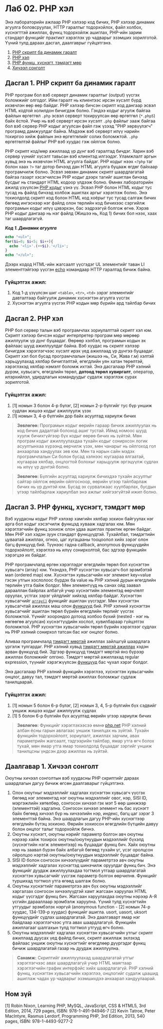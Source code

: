 # Лаб 02. PHP хэл
Энэ лабораторийн ажлаар PHP хэлээр код бичих, PHP хэлээр динамик агуулга боловсруулах, HTTP гаралтыг тодорхойлох, файл холбох, хүснэгттэй ажиллах, функц тодорхойлж ашиглах, PHP-ийн зарим стандарт функцийг практикт хэрэглэх ур чадварыг эзэмших зорилготой. Үүний тулд дараах дасгал, даалгаврыг гүйцэтгэнэ.

1. [PHP скрипт ба динамик гаралт](#ex1)
2. [PHP хэл](#ex2)
3. [PHP функц, хүснэгт, тэмдэгт мөр](#ex3)
4. [Хичээл сонголт](#as1)

## <a name="ex1"></a>Дасгал 1. PHP скрипт ба динамик гаралт
PHP програм бол вэб серверт динамик гаралтыг (output) үүсгэх боломжийг олгодог. Ийм гаралт нь клиентээс ирсэн хүсэлт бүрд ихэвчлэн өөр өөр байдаг. PHP хэлээр бичсэн скрипт код дангаар эсвэл HTML кодтой холилдон бичигдэж болно. Гэхдээ кодыг агуулж байгаа файлын өргөтгөл `.php` эсвэл серверт тохируулсан өөр өргөтгөл (`*.php5`) байх ёстой. Учир нь вэб серверт ирсэн хүсэлт `.php` файлыг зааж байгаа бол вэб сервер PHP кодыг агуулсан файл гэж үзээд "PHP хөрвүүлэгч" програмд дамжуулдаг байна. Мэдээж вэб серверт илүү нарийн тохиргоо хийж файлын энэ өргөтгөлийг солих боломжтой. `.php` өргөтгөлтэй файлыг PHP вэб хуудас гэж ойлгож болно.

PHP скрипт код/мөр ажиллаад үр дүнг вэб гаралтад бичдэг. Харин вэб сервер үүнийг хүсэлт тавьсан вэб клиентэд илгээдэг. Уламжлалт аргын хувьд энэ нь ихэвчлэн HTML агуулга байдаг. PHP кодыг нээх `<?php` таг болон хаах `?>` таг дотор бичээд дан HTML агуулга буцааж өгдөг байхаар програмчилж болно. Эсвэл зөвхөн динамик скрипт шаардлагатай байгаа газарт хэсэгчилсэн PHP кодыг дээрх тагийг ашиглан бичээд бусдыг нь стандарт HTML кодоор үлдээж болно. Өмнөх лабораторийн ажилд үзүүлсэн [PHP кодыг](lab01-webserver.md#code2) үзнэ үү. Эсвэл PHP болон HTML кодыг тус тусад нь файлд бичээд холбож ашиглах аргыг хэрэглэж болно. Энэ тохиолдолд скрипт код болон HTML код хоёрыг тус тусад салгаж бичих бөгөөд ингэснээр нэг файлд олон төрлийн код бичихээс сэргийлж програмын кодыг илүү цэвэрхэн, бас ээдрээгүй болгож өгнө. Хэрэв PHP кодыг дангаар нь нэг файлд (Жишээ нь, Код 1) бичих бол нээх, хаах таг шаардлагагүй.

<a name="code1"></a>***Код 1. Динамик агуулга***
```php
echo "<ul>"; 
for($i=0; $i<5; $i++){
  echo '<li>'.(++$i).'</li>'; 
}
echo "</ul>";
```

Дээрх кодод HTML-ийн жагсаалт үүсгэдэг UL элементийг таван LI элементтэйгээр үүсгэн [echo](http://php.net/manual/en/function.echo.php) командаар HTTP гаралтад бичиж байна.

### Гүйцэтгэх ажил:
1. Код 1-д үзүүлсэн шиг `<table>`, `<tr>`, `<td>` зэрэг элементийг давталтаар байгуулж динамик хүснэгтэн агуулга үүсгэх
2. Хүснэгтэн агуулга үүсгэх PHP кодын мөр бүрийн ард тайлбар бичих

## <a name="ex2"></a>Дасгал 2. PHP хэл
PHP бол сервер талын вэб програмчлах зориулалттай скрипт хэл юм. Скрипт хэлээр бичсэн кодыг интерпретер програм мөр мөрөөр ажиллуулж үр дүнг буцаадаг. Өөрөөр хэлбэл, програмын кодын эх файлаас шууд ажиллуулдаг байна. Вэб хуудас нь скрипт хэлээр бичигдэж хэрэглэгчээс хүсэлт ирэх үед ажиллаад үр дүнгээ буцаадаг.
Скрипт хэл бол бусад програмчлалын (жишээ нь, Си, Жава г.м) хэлтэй харьцуулахад хялбар бичиглэлтэй, өгөгдлийн уян хатан төрөлтэй, хэрэглэхэд хялбар нэмэлт боломж ихтэй. Энэ дасгалаар PHP хэлний дүрэм, хувьсагч, өгөгдлийн төрөл, **дотоод төрөл хувиргалт**, оператор, илэрхийлэл, удирдлагын командуудыг судалж хэрэглэж сурах зорилготой.

### Гүйцэтгэх ажил:
1. [1] номын 3 болон 4-р бүлэг, [2] номын 2-р бүлгийг тус бүр уншиж судлан жишээ кодыг ажиллуулж үзэх
2. [1] номын 3, 4-р бүлгийн дор байх асуултад хариулж бичих

> **Зөвлөгөө:** Програмын кодыг өөрийн гараар бичиж ажиллуулах нь код бичих дадалтай болоход ашиг тустай. Иймд номоос шууд хуулж бичихгүйгээр бүх кодыг өөрөө бичих нь зүйтэй. Мөн програм кодыг ажиллуулахдаа тухайн кодыг сонирхсон логик асуултынхаа хүрээнд өөрчилж үзэх, мөн чанарыг нь ойлгоход гол анхаарлаа хандуулах зөв юм. Мөн та нарын сайн мэдэх програмчлалын Си болон бусад хэлнээс юугаараа ялгаатай, юугаараа хялбар, онцлогтой болохыг харьцуулж эргэцүүлж судлах нь илүү үр дүнтэй болно.

> **Зөвлөгөө:** Бүлгийн асуултад хариулж бичихдээ тухайн асуултыг сайтар ойлгож өөрийн ойлгосноор, өөрийн үгээр тайлбарлаж бичих нь үр дүнтэй юм. Бусад эх сурвалжаас хуулбарлах, бусдын үгээр тайлбарлаж хариулбал энэ ажлыг хийгээгүйтэй ижил болно.

## <a name="ex3"></a>Дасгал 3.	PHP функц, хүснэгт, тэмдэгт мөр
Вэб хуудасны кодыг PHP хэлээр хамгийн хялбар зохион байгуулах нэг арга бол кодыг хэсэгчилж функцэд хувааж хадгалах юм. Мөн хэрэглэгчийн функц зохиож олон удаа ашиглах практик өргөн байдаг. Мөн PHP хэл хэдэн зуун стандарт функцүүдтэй. Тухайлбал, тэмдэгтийн цуваатай ажиллах, огноо, цаг хугацааны тооцоолол хийх зэрэг олон багц функцүүд бий. Түүнээс гадна callback, anonymous функцүүдийн тодорхойлолт, хэрэглээ нь илүү сонирхолтой, бас эдгээр функцийн хэрэгцээ их байдаг.

PHP програмчлалд өргөн хэрэглэдэг өгөгдлийн төрөл бол хүснэгтэн хувьсагч (array) юм. Үнэндээ, PHP хүснэгтэн хувьсагч бол эрэмбэтэй мап (ordered map) юм. Хүснэгтэн хувьсагчийн нэг элемент key=value гэсэн утгын хослолоос бүрдэх ба value нь PHP хэлний дурын өгөгдлийн төрлийн утга байж болдог. Мөн элементүүд нь санах ойд заавал дарааллан байрлах албагүй учир хүснэгтийн элементэд өөрчлөлт оруулах, устгах зэрэг үйлдлийг хийхэд хялбар байдаг. Хүснэгтэн хувьсагчийг [`array()`](http://php.net/manual/en/function.array.php) функцийг ашиглан үүсгэдэг. Мөн хүснэгтэн хувьсагчтай ажиллах маш олон [функцүүд](http://php.net/manual/en/ref.array.php) бий. PHP хэлний хүснэгтэн хувьсагчийг ашиглан төрөл бүрийн өгөгдлийн төрлийг үүсгэх боломжтой. Үүнийг хоорондоо дотоод холбоо бүхий (nested - нэг нь нөгөөгөө агуулсан) хүснэгтүүдийн хослол, хувилбараар гүйцэтгэх боломжтой. PHP хүснэгтэн хувьсагчийн төрөл бүрийн хэрэглээг судлах нь PHP хэлний сонирхол татсан бас нэг онцлог болно. 

Аливаа програмчлалд [тэмдэгт мөртэй](http://php.net/language.types.string) ажиллах зайлшгүй шаардлага үргэлж тулгардаг. PHP хэлний хувьд [тэмдэгт мөртэй ажиллах](http://php.net/ref.strings) хэдэн арван функцүүд бий. Эдгээр функцүүд тэмдэгт мөртэй янз бүрээр ажиллах боломжийг олгоно. Тэмдэгт мөртэй ажиллахад regular expression, түүнийг хэрэгжүүлсэн [функцүүд](http://php.net/manual/en/ref.pcre.php) бас чухал хэрэг болдог.

Энэ дасгалаар PHP хэлний функцийн хэрэглээ, хүснэгтэн хувьсагчийн онцлог, давуу тал, тэмдэгт мөртэй ажиллах боломжыг судлаж танилцаарай.

### Гүйцэтгэх ажил:
1. [1] номын 5 болон 6-р бүлэг, [2] номын 3, 4, 5-р бүлгийн бүх сэдвийг уншиж жишээ кодыг ажиллуулж судлах
2. [1] 5 болон 6-р бүлгийн бүх асуултад өөрийн үгээр хариулж бичих

> **Зөвлөгөө:** Функцийг хэрэглэхээсээ өмнө [php.net](php.net) PHP хэлний албан ёсны гарын авлагаас уншиж танилцах нь зүйтэй. Тухайн функцийн тодорхойлолт, зориулалт, ажиллах зарчим, авах параметрийн жагсаалт, тэдгээрийн тайлбар, ямар утга өгч болох тухай, мөн ямар утга ямар тохиолдолд буцаадаг зэргийг уншиж танилцсны үндсэн дээр ажиллах нь зүйтэй.

## <a name="as1"></a>Даалгавар 1.	Хичээл сонголт
Оюутны хичээл сонголтын вэб хуудасны PHP скриптийг дараах шаардлагын дагуу бичиж өгсөн даалгаварыг гүйцэтгэнэ.
1.	Олон оюутныг мэдээллийг хадгалах хүснэгтэн хувьсагч үүсгэх бөгөөд нэг элементэд нэг оюутны мэдээллийг овог, нэр, SISI ID, мэргэжлийн хөтөлбөр, сонгосон хичээл гэх мэт 5 өөр шинжээр (элементтэй) хадгална. Сонгосон хичээл элемент нь бас хүснэгт байх бөгөөд хичээл бүр нь хичээлийн нэр, индекс, багц цаг зэрэг 3 элементтэй байна. Энэ шаардлагын дагуу PHP-ийн хүснэгтээр өгөгдлийн бүтэц зохионо. Өөрийн зохиосон өгөгдлийн бүтцийн давуу болон онцлог талыг тодорхойлж бичнэ.
2.	Оюутны хүснэгт, оюутны нэрийг параметр болгон авч оюутны нэрээр хайж тохирох оюутны/оюутнуудын мэдээллийг бүхэлд (хүснэгтийн нэгж элементээр) нь буцаадаг функц бич. Хайх оюутны нэр нь заавал бүрэн байх албагүй бөгөөд тухайн үг, үсэг оролцсон ойролцоо нэртэй оюутны/оюутнуудын мэдээллийг буцаадаг байна. 
3.	SISI ID болон сонгосон хичээлүүдийг параметртээ авч оюутны мэдээллийг хадгалах хүснэгтэд шинэчилж оруулдаг функц бич. Энэ функцийг дуудаж ажиллуулахдаа тогтмол утгаар шаардлагатай хүснэгтэн хувьсагчийг үүсгэж параметр болгон өөрчилнө. Функцийг туршихад тогтмол утга өгөөд шалгаж болно.
4.	Оюутны хүснэгтийг параметртээ авч бүх оюутны мэдээллийг харгалзах сонгосон хичээлүүдтэй хамт жагсаан харуулах HTML кодыг үүсгэдэг функц бич. Жагсаан харуулахдаа оюутны нэрээр А-Я үсгийн дарааллаар эрэмбэлж харуулна. Үүний тулд хүснэгтийн утгуудыг эрэмбэлэх нэргүй (anonymous function - [2] номын 74-р хуудас, 134-139-р хуудас) функцийг ашигла. usort, uasort, uksort функцүүдийг судлах шаардлагатай.
Энэ даалгаварт ямар нэг байдлаар хэрэглэгчээс утга авах шаардлагагүй. Функцийн ажиллагааг шалгахын тулд тогтмол утгууд өгч болно.
5. Оюутны мэдээллийг хадгалах хүснэгтэн хувьсагчийн утгыг скрипт ажиллаад дуусах үед файлд бичих, скрипт ажиллаж эхлэхэд файлаас уншиж оюутны хүснэгтийг өгөгдлөөр дүүргэдэг функц бичиж шаардлагатай газар нь дуудаж ажиллуулна.

> **Санамж:** Скриптийг ажиллуулахад шаардлагатай утгыг хэрэглэгчээс авах шаардлагагүй учир HTML маягтаар хэрэглэгчийн график интерфэйс хийх шаардлагагүй. PHP хэлний функц, хүснэгтэн хувьсагчийн хэрэглээ, онцлогийг судалж цаашид ашиглаж чадах ур чадварыг эзэмшихдээ анхаарал хандуулаарай.

## Ном зүй
[1] Robin Nixon, Learning PHP, MySQL, JavaScript, CSS & HTML5, 3rd Edition, 2014, 729 pages, ISBN: 978-1-491-94946-7
[2] Kevin Tatroe, Peter MacIntyre, Rasmus Lerdorf, Programming PHP, 3rd Edition, 2013, 540 pages, ISBN: 978-1-4493-9277-2
